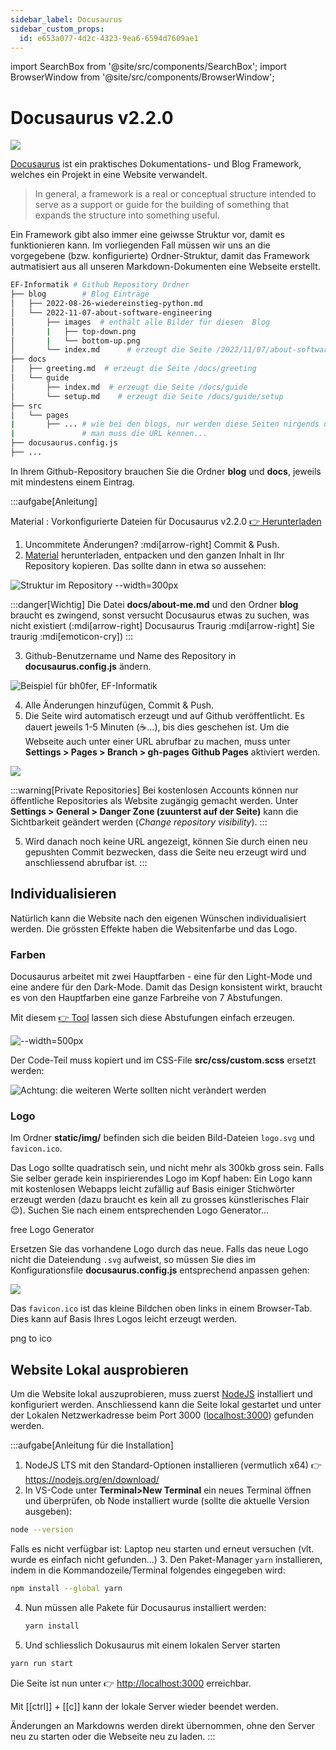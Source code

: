 ```yaml
---
sidebar_label: Docusaurus
sidebar_custom_props:
  id: e653a077-4d2c-4323-9ea6-6594d7609ae1
---
```

import SearchBox from '@site/src/components/SearchBox';
import BrowserWindow from '@site/src/components/BrowserWindow';

# Docusaurus v2.2.0

![](images/docusaurus_keytar.svg)

[Docusaurus](https://docusaurus.io/) ist ein praktisches Dokumentations- und Blog Framework, welches ein Projekt in eine Website verwandelt.

> In general, a framework is a real or conceptual structure intended to serve as a support or guide for the building of something that expands the structure into something useful.

Ein Framework gibt also immer eine geiwsse Struktur vor, damit es funktionieren kann. Im vorliegenden Fall müssen wir uns an die vorgegebene (bzw. konfigurierte)  Ordner-Struktur, damit das Framework autmatisiert aus all unseren Markdown-Dokumenten eine Webseite erstellt.

```bash
EF-Informatik # Github Repository Ordner
├── blog        # Blog Einträge
│   ├── 2022-08-26-wiedereinstieg-python.md
│   └── 2022-11-07-about-software-engineering
│       ├── images  # enthält alle Bilder für diesen  Blog
│       |   ├── top-down.png
│       |   └── bottom-up.png
│       └── index.md      # erzeugt die Seite /2022/11/07/about-software-engineering
├── docs
│   ├── greeting.md  # erzeugt die Seite /docs/greeting
│   └── guide
│       ├── index.md  # erzeugt die Seite /docs/guide
│       └── setup.md    # erzeugt die Seite /docs/guide/setup
├── src
│   └── pages
|       ├── ... # wie bei den blogs, nur werden diese Seiten nirgends direkt angezeigt,
|               # man muss die URL kennen...
├── docusaurus.config.js
├── ...
```

In Ihrem Github-Repository brauchen Sie die Ordner __blog__ und __docs__, jeweils mit mindestens einem Eintrag.

:::aufgabe[Anleitung]

<Answer type="state" webKey="a1d16f50-2452-465b-b546-93c9eb0d89fd" />

Material
: Vorkonfigurierte Dateien für Docusaurus v2.2.0 [👉 Herunterladen](assets/docusaurus.zip)

1. Uncommitete Änderungen? :mdi[arrow-right] Commit & Push.
2. [Material](assets/docusaurus.zip) herunterladen, entpacken und den ganzen Inhalt in Ihr Repository kopieren. Das sollte dann in etwa so aussehen:

  ![Struktur im Repository --width=300px](images/dir-structure.png)

  :::danger[Wichtig]
  Die Datei __docs/about-me.md__ und den Ordner __blog__ braucht es zwingend, sonst versucht Docusaurus etwas zu suchen, was nicht existiert (:mdi[arrow-right] Docusaurus Traurig :mdi[arrow-right] Sie traurig :mdi[emoticon-cry])
  :::

3. Github-Benutzername und Name des Repository in __docusaurus.config.js__ ändern.

  ![Beispiel für bh0fer, EF-Informatik](images/docusaurus-config.png)

4. Alle Änderungen hinzufügen, Commit & Push.
5. Die Seite wird automatisch erzeugt und auf Github veröffentlicht. Es dauert jeweils 1-5 Minuten (☕...), bis dies geschehen ist. Um die Webseite auch unter einer URL abrufbar zu machen, muss unter __Settings > Pages > Branch > gh-pages__ **Github Pages** aktiviert werden.

  ![](images/gh-pages.png)

  :::warning[Private Repositories]
  Bei kostenlosen Accounts können nur öffentliche Repositories als Website zugängig gemacht werden. Unter __Settings > General > Danger Zone (zuunterst auf der Seite)__ kann die Sichtbarkeit geändert werden (*Change repository visibility*).
  :::

5. Wird danach noch keine URL angezeigt, können Sie durch einen neu gepushten Commit bezwecken, dass die Seite neu erzeugt wird und anschliessend abrufbar ist. 
:::


## Individualisieren

Natürlich kann die Website nach den eigenen Wünschen individualisiert werden. Die grössten Effekte haben die Websitenfarbe und das Logo.

### Farben

Docusaurus arbeitet mit zwei Hauptfarben - eine für den Light-Mode und eine andere für den Dark-Mode. Damit das Design konsistent wirkt, braucht es von den Hauptfarben eine ganze Farbreihe von 7 Abstufungen.

Mit diesem [👉 Tool](https://docusaurus.io/docs/styling-layout#styling-your-site-with-infima) lassen sich diese Abstufungen einfach erzeugen.

![--width=500px](images/ifm-colors.png)

Der Code-Teil muss kopiert und im CSS-File __src/css/custom.scss__ ersetzt werden:

![**Achtung**: die weiteren Werte sollten nicht veràndert werden](images/ifm-css.png)


### Logo

Im Ordner __static/img/__ befinden sich die beiden Bild-Dateien `logo.svg` und `favicon.ico`.

Das Logo sollte quadratisch sein, und nicht mehr als 300kb gross sein.  Falls Sie selber gerade kein inspirierendes Logo im Kopf haben: Ein Logo kann mit kostenlosen Webapps leicht zufällig auf Basis einiger Stichwörter erzeugt werden (dazu braucht es kein all zu grosses künstlerisches Flair 😉). Suchen Sie nach einem entsprechenden Logo Generator...

<BrowserWindow url="https://google.com">

<SearchBox>

free Logo Generator
</SearchBox>

</BrowserWindow>

Ersetzen Sie das vorhandene Logo durch das neue. Falls das neue Logo nicht die Dateiendung `.svg` aufweist, so müssen Sie dies im Konfigurationsfile __docusaurus.config.js__ entsprechend anpassen gehen:

![](images/logo-config.png)

Das `favicon.ico` ist das kleine Bildchen oben links in einem Browser-Tab. Dies kann auf Basis Ihres Logos leicht erzeugt werden.

<BrowserWindow url="https://google.com">

<SearchBox>

png to ico
</SearchBox>

</BrowserWindow>


## Website Lokal ausprobieren

Um die Website lokal auszuprobieren, muss zuerst [NodeJS](https://nodejs.org/) installiert und konfiguriert werden. Anschliessend kann die Seite lokal gestartet und unter der Lokalen Netzwerkadresse beim Port 3000 ([localhost:3000](http://localhost:3000)) gefunden werden.

:::aufgabe[Anleitung für die Installation]
<Answer type="state" webKey="9f0a578f-72a6-43e5-af47-1b9afb8cbde1" />

1. NodeJS LTS mit den Standard-Optionen installieren (vermutlich x64) 👉 https://nodejs.org/en/download/
2. In VS-Code unter __Terminal>New Terminal__ ein neues Terminal öffnen und überprüfen, ob Node installiert wurde (sollte die aktuelle Version ausgeben):

  ```bash
  node --version
  ```

  Falls es nicht verfügbar ist: Laptop neu starten und erneut versuchen (vlt. wurde es einfach nicht gefunden...)
3. Den Paket-Manager `yarn` installieren, indem in die Kommandozeile/Terminal folgendes eingegeben wird:

  ```bash
  npm install --global yarn
  ```

4. Nun müssen alle Pakete für Docusaurus installiert werden:
   ```bash
   yarn install
   ```
5. Und schliesslich Dokusaurus mit einem lokalen Server starten
  ```bash
  yarn run start
  ```
  Die Seite ist nun unter 👉 [http://localhost:3000](http://localhost:3000) erreichbar.  

  Mit [[ctrl]] + [[c]] kann der lokale Server wieder beendet werden.


Änderungen an Markdowns werden direkt übernommen, ohne den Server neu zu starten oder die Webseite neu zu laden.
:::